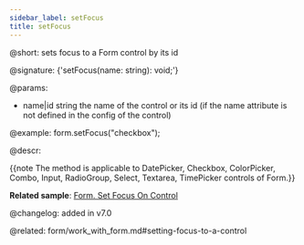```yaml
---
sidebar_label: setFocus
title: setFocus
---          
```


@short: sets focus to a Form control by its id

@signature: {'setFocus(name: string): void;'}


@params:
- name|id	string  the name of the control or its id (if the name attribute is not defined in the config of the control)




@example:
form.setFocus("checkbox");



@descr:

{{note The method is applicable to DatePicker, Checkbox, ColorPicker, Combo, Input, RadioGroup, Select, Textarea, TimePicker controls of Form.}}

**Related sample**: [Form. Set Focus On Control](https://snippet.dhtmlx.com/tye82oqs)

@changelog:
added in v7.0

@related: form/work_with_form.md#setting-focus-to-a-control



